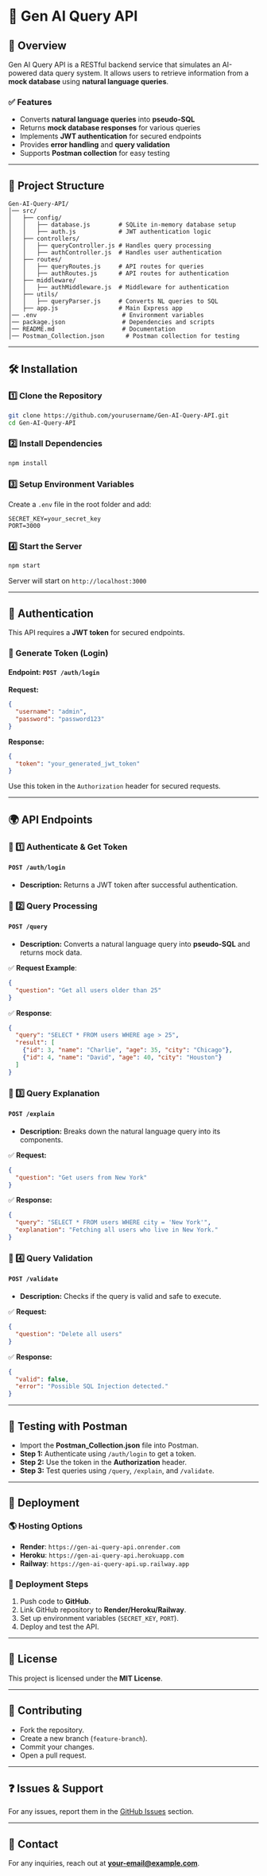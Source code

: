 # 🚀 Gen AI Query API

## 📌 Overview
Gen AI Query API is a RESTful backend service that simulates an AI-powered data query system. It allows users to retrieve information from a **mock database** using **natural language queries**.

### ✅ Features
- Converts **natural language queries** into **pseudo-SQL**
- Returns **mock database responses** for various queries
- Implements **JWT authentication** for secured endpoints
- Provides **error handling** and **query validation**
- Supports **Postman collection** for easy testing

---

## 📂 Project Structure
```
Gen-AI-Query-API/
│── src/
│   ├── config/
│   │   ├── database.js        # SQLite in-memory database setup
│   │   ├── auth.js            # JWT authentication logic
│   ├── controllers/
│   │   ├── queryController.js # Handles query processing
│   │   ├── authController.js  # Handles user authentication
│   ├── routes/
│   │   ├── queryRoutes.js     # API routes for queries
│   │   ├── authRoutes.js      # API routes for authentication
│   ├── middleware/
│   │   ├── authMiddleware.js  # Middleware for authentication
│   ├── utils/
│   │   ├── queryParser.js     # Converts NL queries to SQL
│   ├── app.js                 # Main Express app
│── .env                        # Environment variables
│── package.json                # Dependencies and scripts
│── README.md                   # Documentation
│── Postman_Collection.json      # Postman collection for testing
```

---

## 🛠️ Installation

### 1️⃣ Clone the Repository
```sh
git clone https://github.com/yourusername/Gen-AI-Query-API.git
cd Gen-AI-Query-API
```

### 2️⃣ Install Dependencies
```sh
npm install
```

### 3️⃣ Setup Environment Variables
Create a `.env` file in the root folder and add:
```
SECRET_KEY=your_secret_key
PORT=3000
```

### 4️⃣ Start the Server
```sh
npm start
```

Server will start on `http://localhost:3000`

---

## 🔐 Authentication
This API requires a **JWT token** for secured endpoints. 

### 🔑 Generate Token (Login)
#### Endpoint: `POST /auth/login`
**Request:**
```json
{
  "username": "admin",
  "password": "password123"
}
```
**Response:**
```json
{
  "token": "your_generated_jwt_token"
}
```

Use this token in the `Authorization` header for secured requests.

---

## 🌍 API Endpoints

### 📌 1️⃣ Authenticate & Get Token
#### `POST /auth/login`
- **Description:** Returns a JWT token after successful authentication.

### 📌 2️⃣ Query Processing
#### `POST /query`
- **Description:** Converts a natural language query into **pseudo-SQL** and returns mock data.  

✅ **Request Example**:
```json
{
  "question": "Get all users older than 25"
}
```
✅ **Response**:
```json
{
  "query": "SELECT * FROM users WHERE age > 25",
  "result": [
    {"id": 3, "name": "Charlie", "age": 35, "city": "Chicago"},
    {"id": 4, "name": "David", "age": 40, "city": "Houston"}
  ]
}
```

### 📌 3️⃣ Query Explanation
#### `POST /explain`
- **Description:** Breaks down the natural language query into its components.  

✅ **Request:**
```json
{
  "question": "Get users from New York"
}
```
✅ **Response:**
```json
{
  "query": "SELECT * FROM users WHERE city = 'New York'",
  "explanation": "Fetching all users who live in New York."
}
```

### 📌 4️⃣ Query Validation
#### `POST /validate`
- **Description:** Checks if the query is valid and safe to execute.  

✅ **Request:**
```json
{
  "question": "Delete all users"
}
```
✅ **Response:**
```json
{
  "valid": false,
  "error": "Possible SQL Injection detected."
}
```

---

## 🧪 Testing with Postman
- Import the **Postman_Collection.json** file into Postman.
- **Step 1:** Authenticate using `/auth/login` to get a token.
- **Step 2:** Use the token in the **Authorization** header.
- **Step 3:** Test queries using `/query`, `/explain`, and `/validate`.

---

## 🚀 Deployment
### 🌎 Hosting Options
- **Render**: `https://gen-ai-query-api.onrender.com`
- **Heroku**: `https://gen-ai-query-api.herokuapp.com`
- **Railway**: `https://gen-ai-query-api.up.railway.app`

### 🔧 Deployment Steps
1. Push code to **GitHub**.
2. Link GitHub repository to **Render/Heroku/Railway**.
3. Set up environment variables (`SECRET_KEY`, `PORT`).
4. Deploy and test the API.

---

## 📜 License
This project is licensed under the **MIT License**.

---

## 🤝 Contributing
- Fork the repository.
- Create a new branch (`feature-branch`).
- Commit your changes.
- Open a pull request.

---

## ❓ Issues & Support
For any issues, report them in the [GitHub Issues](https://github.com/yourusername/Gen-AI-Query-API/issues) section.

---

## 📩 Contact
For any inquiries, reach out at **your-email@example.com**.
